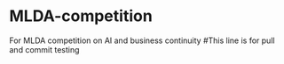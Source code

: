 # MLDA-competition
For MLDA competition on AI and business continuity
#This line is for pull and commit testing
